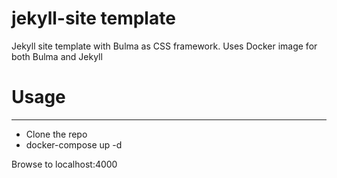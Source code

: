 # jekyll-site template

Jekyll site template with Bulma as CSS framework.
Uses Docker image for both Bulma and Jekyll

# Usage

---

- Clone the repo
- docker-compose up -d

Browse to localhost:4000
